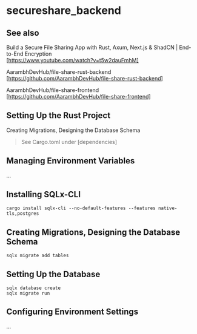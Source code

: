 # secureshare_backend

## See also

Build a Secure File Sharing App with Rust, Axum, Next.js & ShadCN | End-to-End Encryption</br>
[https://www.youtube.com/watch?v=t5w2dauFmhM]

AarambhDevHub/file-share-rust-backend</br>
[https://github.com/AarambhDevHub/file-share-rust-backend]

AarambhDevHub/file-share-frontend</br>
[https://github.com/AarambhDevHub/file-share-frontend]

## Setting Up the Rust Project
Creating Migrations, Designing the Database Schema

>See Cargo.toml under [dependencies]

## Managing Environment Variables

...

## Installing SQLx-CLI

```
cargo install sqlx-cli --no-default-features --features native-tls,postgres
```

## Creating Migrations, Designing the Database Schema

```
sqlx migrate add tables
```
## Setting Up the Database

```
sqlx database create
sqlx migrate run
```

## Configuring Environment Settings

...

